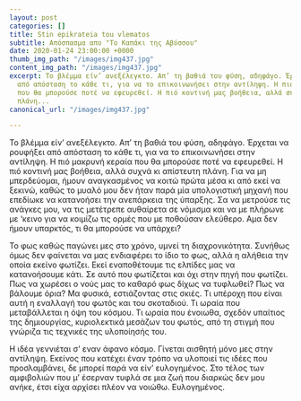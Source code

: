 ```yaml
---
layout: post
categories: []
title: Stin epikrateia tou vlematos
subtitle: Απόσπασμα απο "Το Καπάκι της Αβύσσου"
date: 2020-01-24 23:00:00 +0000
thumb_img_path: "/images/img437.jpg"
content_img_path: "/images/img437.jpg"
excerpt: Το βλέμμα είν’ ανεξέλεγκτο. Aπ’ τη βαθιά του φύση, αδηφάγο. Έρχεται να ρουφήξει
  από απόσταση το κάθε τι, για να το επικοινωνήσει στην αντίληψη. Η πιό μακρυνή κεραία
  που θα μπορούσε ποτέ να εφευρεθεί. Η πιό κοντινή μας βοήθεια, αλλά συχνά κι απίστευτη
  πλάνη...
canonical_url: "/images/img437.jpg"

---
```

Το βλέμμα είν’ ανεξέλεγκτο. Aπ’ τη βαθιά του φύση, αδηφάγο. Έρχεται να ρουφήξει από απόσταση το κάθε τι, για να το επικοινωνήσει στην αντίληψη. Η πιό μακρυνή κεραία που θα μπορούσε ποτέ να εφευρεθεί. Η πιό κοντινή μας βοήθεια, αλλά συχνά κι απίστευτη πλάνη. Για να μη μπερδεύομαι, ήμουν αναγκασμένος να κοιτώ πρώτα μέσα κι από εκεί να ξεκινώ, καθώς το μυαλό μου δεν ήταν παρά μία υπολογιστική μηχανή που επεδίωκε να κατανοήσει την ανεπάρκεια της ύπαρξης. Σα να μετρούσε τις ανάγκες μου, να τις μετέτρεπε αυθαίρετα σε νόμισμα και να με πλήρωνε με ‘κεινο για να κοιμίζω τις ορμές που με ποθούσαν ελεύθερο. Αμα δεν ήμουν υπαρκτός, τι θα μπορούσε να υπάρχει?

Το φως καθώς παγώνει μες στο χρόνο, υμνεί τη διαχρονικότητα. Συνήθως όμως δεν φαίνεται να μας ενδιαφέρει το ίδιο το φως, αλλά η αλήθεια την οποία εκείνο φωτίζει. Εκεί εναποθέτουμε τις ελπίδες μας να κατανοήσουμε κάτι. Σε αυτό που φωτίζεται και όχι στην πηγή που φωτίζει. Πως να χωρέσει ο νούς μας το καθαρό φως δίχως να τυφλωθεί? Πως να βάλουμε όρια? Μα φυσικά, εστιάζοντας στις σκιές. Τι υπέροχη που είναι αυτή η εναλλαγή του φωτός και του σκοταδιού. Τι ωραία που μεταβάλλεται η όψη του κόσμου. Τι ωραία που ένοιωθα, σχεδόν υπαίτιος της δημιουργίας, κυριολεκτικά μεσάζων του φωτός, από τη στιγμή που γνώριζα τις τεχνικές της υλοποίησής του.

Η ιδέα γεννιέται σ’ εναν άφανο κόσμο. Γίνεται αισθητή μόνο μες στην αντίληψη. Εκείνος που κατέχει έναν τρόπο να υλοποιεί τις ιδέες που προσλαμβάνει, δε μπορεί παρά να είν’ ευλογημένος. Στο τέλος των αμφιβολιών που μ’ έσερναν τυφλά σε μια ζωή που διαρκώς δεν μου ανήκε, έτσι είχα αρχίσει πλέον να νοιώθω. Ευλογημένος.